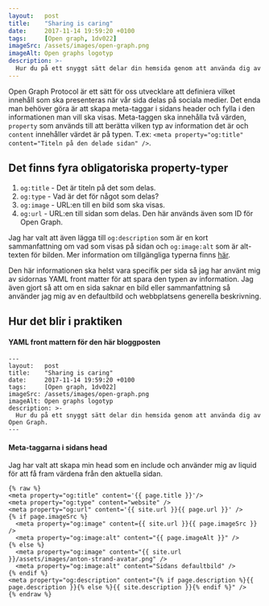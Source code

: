 ```yaml
---
layout:   post
title:    "Sharing is caring"
date:     2017-11-14 19:59:20 +0100
tags:     [Open graph, 1dv022]
imageSrc: /assets/images/open-graph.png
imageAlt: Open graphs logotyp
description: >-
  Hur du på ett snyggt sätt delar din hemsida genom att använda dig av Open Graph.
---
```

Open Graph Protocol är ett sätt för oss utvecklare att definiera vilket innehåll som ska presenteras när vår sida delas på sociala medier. Det enda man behöver göra är att skapa meta-taggar i sidans header och fylla i den informationen man vill ska visas. Meta-taggen ska innehålla två värden, `property` som används till att berätta vilken typ av information det är och `content` innehåller värdet är på typen. T.ex: `<meta property="og:title" content="Titeln på den delade sidan" />`.

## Det finns fyra obligatoriska property-typer
1. `og:title` - Det är titeln på det som delas.
2. `og:type` - Vad är det för något som delas? 
3. `og:image` - URL:en till en bild som ska visas.
4. `og:url` - URL:en till sidan som delas. Den här används även som ID för Open Graph.

Jag har valt att även lägga till `og:description` som är en kort sammanfattning om vad som visas på sidan och `og:image:alt` som är alt-texten för bilden. Mer information om tillgängliga typerna finns [här](http://ogp.me/).


Den här informationen ska helst vara specifik per sida så jag har använt mig av sidornas YAML front matter för att spara den typen av information. Jag även gjort så att om en sida saknar en bild eller sammanfattning så använder jag mig av en defaultbild och webbplatsens generella beskrivning.

## Hur det blir i praktiken
#### YAML front mattern för den här bloggposten

```
---
layout:   post
title:    "Sharing is caring"
date:     2017-11-14 19:59:20 +0100
tags:     [Open graph, 1dv022]
imageSrc: /assets/images/open-graph.png
imageAlt: Open graphs logotyp
description: >-
  Hur du på ett snyggt sätt delar din hemsida genom att använda dig av Open Graph.
---
```

#### Meta-taggarna i sidans head
Jag har valt att skapa min head som en include och använder mig av liquid för att få fram värdena från den aktuella sidan.
```
{% raw %}
<meta property="og:title" content='{{ page.title }}'/>
<meta property="og:type" content="website" />
<meta property="og:url" content='{{ site.url }}{{ page.url }}' />
{% if page.imageSrc %}
  <meta property="og:image" content={{ site.url }}{{ page.imageSrc }} />
  <meta property="og:image:alt" content="{{ page.imageAlt }}" />
{% else %}
  <meta property="og:image" content="{{ site.url }}/assets/images/anton-strand-avatar.png" />
  <meta property="og:image:alt" content="Sidans defaultbild" />
{% endif %}
<meta property="og:description" content="{% if page.description %}{{ page.description }}{% else %}{{ site.description }}{% endif %}" />
{% endraw %}
```